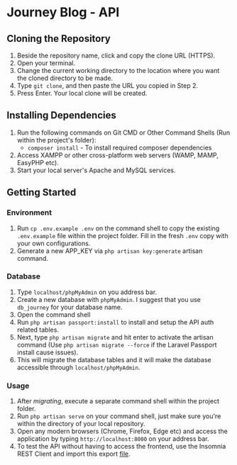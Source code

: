 # Journey Blog - API

## Cloning the Repository

1. Beside the repository name, click and copy the clone URL (HTTPS).
2. Open your terminal.
3. Change the current working directory to the location where you want the cloned directory to be made.
4. Type `git clone`, and then paste the URL you copied in Step 2.
5. Press Enter. Your local clone will be created.

## Installing Dependencies

1. Run the following commands on Git CMD or Other Command Shells (Run within the project's folder):
    - `composer install` - To install required composer dependencies
2. Access XAMPP or other cross-platform web servers (WAMP, MAMP, EasyPHP etc).
3. Start your local server's Apache and MySQL services.

## Getting Started

### Environment
1. Run `cp .env.example .env` on the command shell to copy the existing `.env.example` file within the project folder. Fill in the fresh `.env` copy with your own configurations.
2. Generate a new APP_KEY via `php artisan key:generate` artisan command.

### Database

1. Type `localhost/phpMyAdmin` on you address bar. 
2. Create a new database with `phpMyAdmin`. I suggest that you use `db_journey` for your database name.
3. Open the command shell
4. Run `php artisan passport:install` to install and setup the API auth related tables.
4. Next, type `php artisan migrate` and hit enter to activate the artisan command (Use `php artisan migrate --force` if the Laravel Passport install cause issues).
5. This will migrate the database tables and it will make the database accessible through `localhost/phpMyAdmin`.

### Usage

1. After *migrating*, execute a separate command shell within the project folder.
2. Run `php artisan serve` on your command shell, just make sure you're within the directory of your local repository.
3. Open any modern browsers (Chrome, Firefox, Edge etc) and access the application by typing `http://localhost:8000` on your address bar.
4. To test the API without having to access the frontend, use the Insomnia REST Client and import this export [file](https://www.sendspace.com/file/sw3yum).